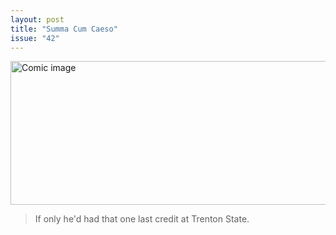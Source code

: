 ```yaml
---
layout: post
title: "Summa Cum Caeso"
issue: "42"
---
```

<img src="{{ site.url }}/comics/42.png" title="Uhh, Professor Cheese?  Are you still listening?" alt="Comic image" width="780px" height="230px"/>

> If only he'd had that one last credit at Trenton State.